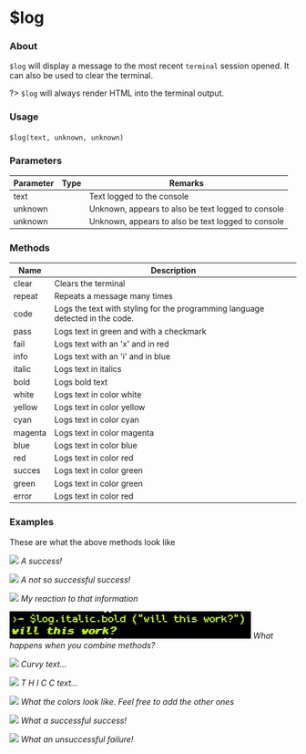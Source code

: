 # $log

### About

`$log` will display a message to the most recent `terminal` session opened. It can also be used to clear the terminal.

?> `$log` will always render HTML into the terminal output.


### Usage

`$log(text, unknown, unknown)`

### Parameters

| Parameter | Type | Remarks                                            |
|-----------|------|----------------------------------------------------|
| text      |      | Text logged to the console                         |
| unknown   |      | Unknown, appears to also be text logged to console |
| unknown   |      | Unknown, appears to also be text logged to console |


### Methods

| Name    | Description                                                                   |
|---------|-------------------------------------------------------------------------------|
| clear   | Clears the terminal                                                           |
| repeat  | Repeats a message many times                                                  |
| code    | Logs the text with styling for the programming language detected in the code. |
| pass    | Logs text in green and with a checkmark                                       |
| fail    | Logs text with an 'x' and in red                                              |
| info    | Logs text with an 'i' and in blue                                             |
| italic  | Logs text in italics                                                          |
| bold    | Logs bold text                                                                |
| white   | Logs text in color white                                                      |
| yellow  | Logs text in color yellow                                                     |
| cyan    | Logs text in color cyan                                                       |
| magenta | Logs text in color magenta                                                    |
| blue    | Logs text in color blue                                                       |
| red     | Logs text in color red                                                        |
| succes  | Logs text in color green                                                      |
| green   | Logs text in color green                                                      |
| error   | Logs text in color red                                                        |


### Examples 
These are what the above methods look like

![](assets/logPass.jpg)
*A success!*

![](assets/logFail.jpg)
*A not so successful success!*

![](assets/logInfo.jpg)
*My reaction to that information*

![](/docs/assets/logCombination.jpg)
*What happens when you combine methods?*

![](assets/logItalic.PNG)
*Curvy text...*

![](assets/logBold.png)
*T H I C C text...*

![](assets/logWhite.PNG)
*What the colors look like. Feel free to add the other ones*

![](assets/SUCCESS.PNG)
*What a successful success!*

![](assets/NOTSUCCESS.PNG)
*What an unsuccessful failure!*